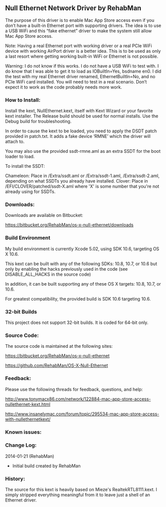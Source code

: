 ## Null Ethernet Network Driver by RehabMan

The purpose of this driver is to enable Mac App Store access even if you don’t have a built-in Ethernet port with supporting drivers.  The idea is to use a USB WiFi and this “fake ethernet” driver to make the system still allow Mac App Store access.

Note: Having a real Ethernet port with working driver or a real PCIe WiFi device with working AirPort driver is a better idea.  This is to be used as only a last resort where getting working built-in WiFi or Ethernet is not possible.

Warning: I do not know if this works.  I do not have a USB WiFi to test with.  I do know that I was able to get it to load as IOBuiltIn=Yes, bsdname en0.  I did the test with my real Ethernet driver renamed, EthernetBuiltIn=No, and no PCIe WiFi card installed.  You will need to test in a real scenario.  Don’t expect it to work as the code probably needs more work.


### How to Install:

Install the kext, NullEthernet.kext, itself with Kext Wizard or your favorite kext installer.  The Release build should be used for normal installs.  Use the Debug build for troubleshooting.

In order to cause the kext to be loaded, you need to apply the DSDT patch provided in patch.txt.  It adds a fake device ‘RMNE’ which the driver will attach to.

You may also use the provided ssdt-rmne.aml as an extra SSDT for the boot loader to load.

To install the SSDT:

Chameleon: Place in /Extra/ssdt.aml or /Extra/ssdt-1.aml, /Extra/ssdt-2.aml, depending on what SSDTs you already have installed.
Clover: Place in /EFI/CLOVER/patched/ssdt-X.aml where 'X' is some number that you're not already using for SSDTs.


### Downloads:

Downloads are available on Bitbucket:

https://bitbucket.org/RehabMan/os-x-null-ethernet/downloads


### Build Environment

My build environment is currently Xcode 5.02, using SDK 10.6, targeting OS X 10.6.

This kext can be built with any of the following SDKs: 10.8, 10.7, or 10.6 but only by enabling
the hacks previously used in the code (see DISABLE_ALL_HACKS in the source code)

In addition, it can be built supporting any of these OS X targets: 10.8, 10.7, or 10.6.

For greatest compatibility, the provided build is SDK 10.6 targeting 10.6.


### 32-bit Builds

This project does not support 32-bit builds.  It is coded for 64-bit only.


### Source Code:

The source code is maintained at the following sites:

https://bitbucket.org/RehabMan/os-x-null-ethernet

https://github.com/RehabMan/OS-X-Null-Ethernet


### Feedback:

Please use the following threads for feedback, questions, and help:

http://www.tonymacx86.com/network/122884-mac-app-store-access-nullethernet-kext.html

http://www.insanelymac.com/forum/topic/295534-mac-app-store-access-with-nullethernetkext/


### Known issues:


### Change Log:

2014-01-21 (RehabMan)

- Initial build created by RehabMan


### History:

The source for this kext is heavily based on Mieze's RealtekRTL8111.kext.  I simply stripped everything meaningful from it to leave just a shell of an Ethernet driver.